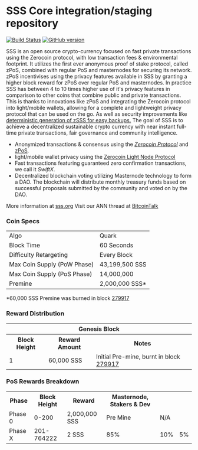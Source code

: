SSS Core integration/staging repository
=====================================

[![Build Status](https://travis-ci.org/sss-core/SSS.svg?branch=master)](https://travis-ci.org/sss-core/SSS) [![GitHub version](https://badge.fury.io/gh/sss-core%2FSSS.svg)](https://badge.fury.io/gh/sss-core%2FSSS)

SSS is an open source crypto-currency focused on fast private transactions using the Zerocoin protocol, with low transaction fees & environmental footprint.  It utilizes the first ever anonymous proof of stake protocol, called zPoS, combined with regular PoS and masternodes for securing its network. zPoS incentivises using the privacy features available in SSS by granting a higher block reward for zPoS over regular PoS and masternodes. In practice SSS has between 4 to 10 times higher use of it's privacy features in comparison to other coins that combine public and private transactions. This is thanks to innovations like zPoS and integrating the Zerocoin protocol into light/mobile wallets, allowing for a complete and lightweight privacy protocol that can be used on the go. As well as security improvements like [deterministic generation of zSSS for easy backups.](https://www.reddit.com/r/sss/comments/8gbjf7/how_to_use_deterministic_zerocoin_generation/)
The goal of SSS is to achieve a decentralized sustainable crypto currency with near instant full-time private transactions, fair governance and community intelligence.
- Anonymized transactions & consensus using the [_Zerocoin Protocol_](http://www.sss.org/zsss) and [zPoS](https://sssolutions.io/zpos/).
- light/mobile wallet privacy using the [Zerocoin Light Node Protocol](https://sssolutions.io/wp-content/uploads/2018/11/Zerocoin_Light_Node_Protocol.pdf)
- Fast transactions featuring guaranteed zero confirmation transactions, we call it _SwiftX_.
- Decentralized blockchain voting utilizing Masternode technology to form a DAO. The blockchain will distribute monthly treasury funds based on successful proposals submitted by the community and voted on by the DAO.

More information at [sss.org](http://www.sss.org) Visit our ANN thread at [BitcoinTalk](http://www.bitcointalk.org/index.php?topic=1262920)

### Coin Specs
<table>
<tr><td>Algo</td><td>Quark</td></tr>
<tr><td>Block Time</td><td>60 Seconds</td></tr>
<tr><td>Difficulty Retargeting</td><td>Every Block</td></tr>
<tr><td>Max Coin Supply (PoW Phase)</td><td>43,199,500 SSS</td></tr>
<tr><td>Max Coin Supply (PoS Phase)</td><td>14,000,000</td></tr>
<tr><td>Premine</td><td>2,000,000 SSS*</td></tr>
</table>

*60,000 SSS Premine was burned in block [279917](http://www.presstab.pw/phpexplorer/SSS/block.php?blockhash=206d9cfe859798a0b0898ab00d7300be94de0f5469bb446cecb41c3e173a57e0)

### Reward Distribution

<table>
<th colspan=4>Genesis Block</th>
<tr><th>Block Height</th><th>Reward Amount</th><th>Notes</th></tr>
<tr><td>1</td><td>60,000 SSS</td><td>Initial Pre-mine, burnt in block <a href="http://www.presstab.pw/phpexplorer/SSS/block.php?blockhash=206d9cfe859798a0b0898ab00d7300be94de0f5469bb446cecb41c3e173a57e0">279917</a></td></tr>
</table>

### PoS Rewards Breakdown

<table>
<th>Phase</th><th>Block Height</th><th>Reward</th><th>Masternode, Stakers & Dev</th><th>
<tr><td>Phase 0</td><td>0-200</td><td>2,000,000 SSS</td><td>Pre Mine</td><td>N/A</td></tr>
<tr><td>Phase X</td><td>201-764222</td><td>2 SSS</td><td>85%</td><td>10%</td><td>5%</td></tr>
</table>
